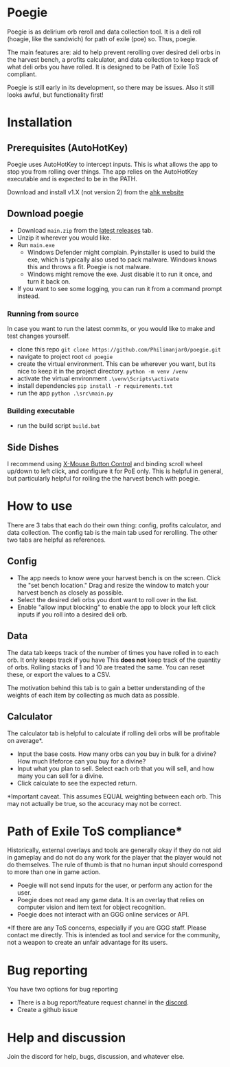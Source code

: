 # Poegie
Poegie is as delirium orb reroll and data collection tool. It is a deli roll (hoagie, like the sandwich) for path of exile (poe) so. Thus, poegie. 

The main features are: aid to help prevent rerolling over desired deli orbs in the harvest bench, a profits calculator, and data collection to keep track of what deli orbs you have rolled. It is designed to be Path of Exile ToS compliant.

Poegie is still early in its development, so there may be issues. Also it still looks awful, but functionality first!

# Installation
## Prerequisites (AutoHotKey)
Poegie uses AutoHotKey to intercept inputs. This is what allows the app to stop you from rolling over things. The app relies on the AutoHotKey executable and is expected to be in the PATH.

Download and install v1.X (not version 2) from the [ahk website](https://www.autohotkey.com/download/)

## Download poegie
- Download `main.zip` from the [latest releases](https://github.com/Philimanjar0/poegie/releases) tab. 
- Unzip it wherever you would like. 
- Run `main.exe`
	- Windows Defender might complain. Pyinstaller is used to build the exe, which is typically also used to pack malware. Windows knows this and throws a fit. Poegie is not malware.
	- Windows might remove the exe. Just disable it to run it once, and turn it back on.
- If you want to see some logging, you can run it from a command prompt instead.

### Running from source
In case you want to run the latest commits, or you would like to make and test changes yourself.
- clone this repo
	`git clone https://github.com/Philimanjar0/poegie.git`
- navigate to project root 
	`cd poegie`
- create the virtual environment. This can be wherever you want, but its nice to keep it in the project directory.
	`python -m venv /venv`
- activate the virtual environment
	`.\venv\Scripts\activate`
- install dependencies
	`pip install -r requirements.txt`
- run the app
	`python .\src\main.py`

### Building executable
- run the build script
	`build.bat`

## Side Dishes
I recommend using [X-Mouse Button Control](https://www.highrez.co.uk/downloads/xmousebuttoncontrol.htm) and binding scroll wheel up/down to left click, and configure it for PoE only. This is helpful in general, but particularly helpful for rolling the the harvest bench with poegie.

# How to use
There are 3 tabs that each do their own thing: config, profits calculator, and data collection. The config tab is the main tab used for rerolling. The other two tabs are helpful as references.
## Config
- The app needs to know were your harvest bench is on the screen. Click the "set bench location." Drag and resize the window to match your harvest bench as closely as possible.
- Select the desired deli orbs you dont want to roll over in the list.
- Enable "allow input blocking" to enable the app to block your left click inputs if you roll into a desired deli orb.

## Data
The data tab keeps track of the number of times you have rolled in to each orb. It only keeps track if you have This **does not** keep track of the quantity of orbs. Rolling stacks of 1 and 10 are treated the same. You can reset these, or export the values to a CSV.

The motivation behind this tab is to gain a better understanding of the weights of each item by collecting as much data as possible.

## Calculator
The calculator tab is helpful to calculate if rolling deli orbs will be profitable on average*.
- Input the base costs. How many orbs can you buy in bulk for a divine? How much lifeforce can you buy for a divine?
- Input what you plan to sell. Select each orb that you will sell, and how many you can sell for a divine.
- Click calculate to see the expected return.

*Important caveat. This assumes EQUAL weighting between each orb. This may not actually be true, so the accuracy may not be correct.

# Path of Exile ToS compliance*
Historically, external overlays and tools are generally okay if they do not aid in gameplay and do not do any work for the player that the player would not do themselves. The rule of thumb is that no human input should correspond to more than one in game action. 

- Poegie will not send inputs for the user, or perform any action for the user.
- Poegie does not read any game data. It is an overlay that relies on computer vision and item text for object recognition.
- Poegie does not interact with an GGG online services or API.

*If there are any ToS concerns, especially if you are GGG staff. Please contact me directly. This is intended as tool and service for the community, not a weapon to create an unfair advantage for its users.

# Bug reporting
You have two options for bug reporting
- There is a bug report/feature request channel in the [discord](https://discord.gg/EhKBMFpZ).
- Create a github issue

# Help and discussion
Join the discord for help, bugs, discussion, and whatever else.
